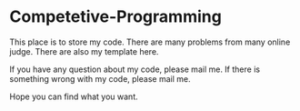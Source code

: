# Competetive-Programming
This place is to store my code. There are many problems from many online judge. There are also my template here.

If you have any question about my code, please mail me. If there is something wrong with my code, please mail me.

Hope you can find what you want.
